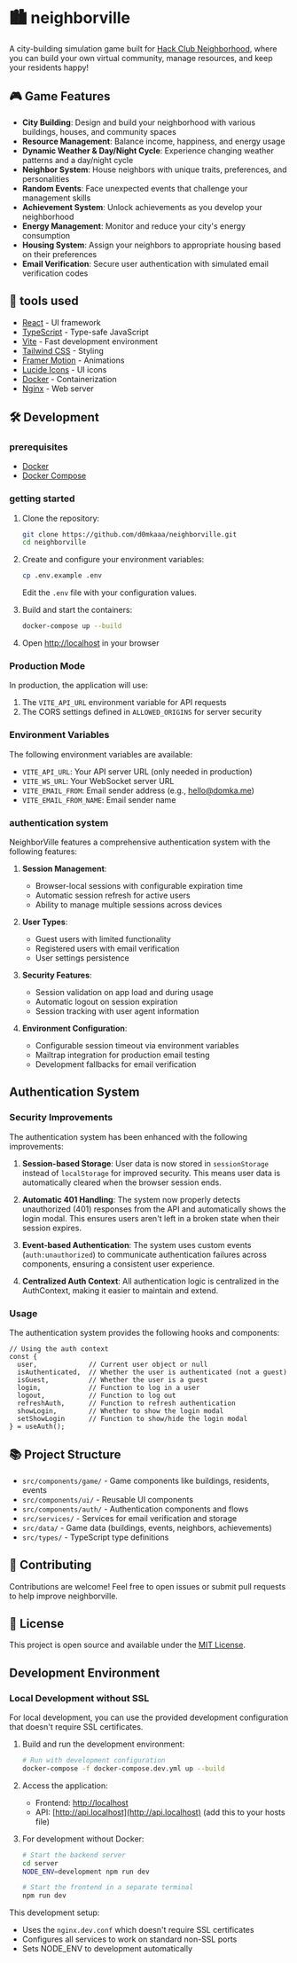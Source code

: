 # 🏙️ neighborville

A city-building simulation game built for [Hack Club Neighborhood](https://neighborhood.hackclub.com/), where you can build your own virtual community, manage resources, and keep your residents happy!

## 🎮 Game Features

- **City Building**: Design and build your neighborhood with various buildings, houses, and community spaces
- **Resource Management**: Balance income, happiness, and energy usage
- **Dynamic Weather & Day/Night Cycle**: Experience changing weather patterns and a day/night cycle
- **Neighbor System**: House neighbors with unique traits, preferences, and personalities
- **Random Events**: Face unexpected events that challenge your management skills
- **Achievement System**: Unlock achievements as you develop your neighborhood
- **Energy Management**: Monitor and reduce your city's energy consumption
- **Housing System**: Assign your neighbors to appropriate housing based on their preferences
- **Email Verification**: Secure user authentication with simulated email verification codes

## 🚀 tools used

- [React](https://react.dev/) - UI framework
- [TypeScript](https://www.typescriptlang.org/) - Type-safe JavaScript
- [Vite](https://vitejs.dev/) - Fast development environment
- [Tailwind CSS](https://tailwindcss.com/) - Styling
- [Framer Motion](https://www.framer.com/motion/) - Animations
- [Lucide Icons](https://lucide.dev/) - UI icons
- [Docker](https://www.docker.com/) - Containerization
- [Nginx](https://nginx.org/) - Web server

## 🛠️ Development

### prerequisites

- [Docker](https://docs.docker.com/get-docker/)
- [Docker Compose](https://docs.docker.com/compose/install/)

### getting started

1. Clone the repository:
   ```bash
   git clone https://github.com/d0mkaaa/neighborville.git
   cd neighborville
   ```

2. Create and configure your environment variables:
   ```bash
   cp .env.example .env
   ```
   Edit the `.env` file with your configuration values.

3. Build and start the containers:
   ```bash
   docker-compose up --build
   ```

4. Open [http://localhost](http://localhost) in your browser

### Production Mode

In production, the application will use:

1. The `VITE_API_URL` environment variable for API requests
2. The CORS settings defined in `ALLOWED_ORIGINS` for server security

### Environment Variables

The following environment variables are available:

- `VITE_API_URL`: Your API server URL (only needed in production)
- `VITE_WS_URL`: Your WebSocket server URL
- `VITE_EMAIL_FROM`: Email sender address (e.g., hello@domka.me)
- `VITE_EMAIL_FROM_NAME`: Email sender name

### authentication system

NeighborVille features a comprehensive authentication system with the following features:

1. **Session Management**:
   - Browser-local sessions with configurable expiration time
   - Automatic session refresh for active users
   - Ability to manage multiple sessions across devices

2. **User Types**:
   - Guest users with limited functionality
   - Registered users with email verification
   - User settings persistence

3. **Security Features**:
   - Session validation on app load and during usage
   - Automatic logout on session expiration
   - Session tracking with user agent information

4. **Environment Configuration**:
   - Configurable session timeout via environment variables
   - Mailtrap integration for production email testing
   - Development fallbacks for email verification

## Authentication System

### Security Improvements

The authentication system has been enhanced with the following improvements:

1. **Session-based Storage**: User data is now stored in `sessionStorage` instead of `localStorage` for improved security. This means user data is automatically cleared when the browser session ends.

2. **Automatic 401 Handling**: The system now properly detects unauthorized (401) responses from the API and automatically shows the login modal. This ensures users aren't left in a broken state when their session expires.

3. **Event-based Authentication**: The system uses custom events (`auth:unauthorized`) to communicate authentication failures across components, ensuring a consistent user experience.

4. **Centralized Auth Context**: All authentication logic is centralized in the AuthContext, making it easier to maintain and extend.

### Usage

The authentication system provides the following hooks and components:

```tsx
// Using the auth context
const { 
  user,             // Current user object or null
  isAuthenticated,  // Whether the user is authenticated (not a guest)
  isGuest,          // Whether the user is a guest
  login,            // Function to log in a user
  logout,           // Function to log out
  refreshAuth,      // Function to refresh authentication
  showLogin,        // Whether to show the login modal
  setShowLogin      // Function to show/hide the login modal
} = useAuth();
```

## 📚 Project Structure

- `src/components/game/` - Game components like buildings, residents, events
- `src/components/ui/` - Reusable UI components
- `src/components/auth/` - Authentication components and flows
- `src/services/` - Services for email verification and storage
- `src/data/` - Game data (buildings, events, neighbors, achievements)
- `src/types/` - TypeScript type definitions

## 👥 Contributing

Contributions are welcome! Feel free to open issues or submit pull requests to help improve neighborville.

## 📜 License

This project is open source and available under the [MIT License](LICENSE).

## Development Environment

### Local Development without SSL

For local development, you can use the provided development configuration that doesn't require SSL certificates.

1. Build and run the development environment:
   ```bash
   # Run with development configuration
   docker-compose -f docker-compose.dev.yml up --build
   ```

2. Access the application:
   - Frontend: [http://localhost](http://localhost)
   - API: [http://api.localhost](http://api.localhost) (add this to your hosts file)

3. For development without Docker:
   ```bash
   # Start the backend server
   cd server
   NODE_ENV=development npm run dev

   # Start the frontend in a separate terminal
   npm run dev
   ```

This development setup:
- Uses the `nginx.dev.conf` which doesn't require SSL certificates
- Configures all services to work on standard non-SSL ports
- Sets NODE_ENV to development automatically

